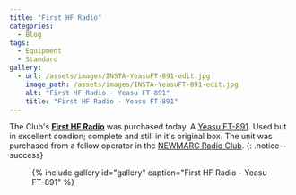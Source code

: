 ```yaml
---
title: "First HF Radio"
categories:
  - Blog
tags:
  - Equipment
  - Standard
gallery:
  - url: /assets/images/INSTA-YeasuFT-891-edit.jpg
    image_path: /assets/images/INSTA-YeasuFT-891-edit.jpg
    alt: "First HF Radio - Yeasu FT-891"
    title: "First HF Radio - Yeasu FT-891"
---
```


The Club's **[First HF Radio](#)** was purchased today.  A [Yeasu FT-891][1].  Used but in excellent condion; complete and still in it's original box. The unit was purchased from a fellow operator in the [NEWMARC Radio Club][2].
{: .notice--success}

<figure>
{% include gallery id="gallery" caption="First HF Radio - Yeasu FT-891" %}
</figure>

[1]: https://www.yaesu.com/indexVS.cfm?cmd=DisplayProducts&ProdCatID=102&encProdID=DF4DB262968932E999EAF928B5B6A1A7&DivisionID=65&isArchived=0
[2]: http://www.nemarc.org/